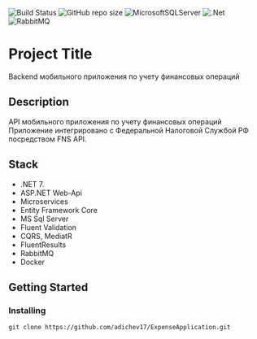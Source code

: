 ![Build Status](https://github.com/adichev17/MangoRestarauntCoffee.Microservices/workflows/Actions/badge.svg)
![GitHub repo size](https://img.shields.io/github/repo-size/adichev17/ExpenseApplication)
![MicrosoftSQLServer](https://img.shields.io/badge/Microsoft%20SQL%20Server-CC2927?style=for-the-badge&logo=microsoft%20sql%20server&logoColor=white)
![.Net](https://img.shields.io/badge/.NET-5C2D91?style=for-the-badge&logo=.net&logoColor=white)
![RabbitMQ](https://img.shields.io/badge/Rabbitmq-FF6600?style=for-the-badge&logo=rabbitmq&logoColor=white)

# Project Title

Backend мобильного приложения по учету финансовых операций

## Description

API мобильного приложения по учету финансовых операций
Приложение интегрировано с Федеральной Налоговой Службой РФ посредством FNS API.

## Stack

- .NET 7.
- ASP.NET Web-Api
- Microservices
- Entity Framework Core
- MS Sql Server
- Fluent Validation
- CQRS, MediatR
- FluentResults
- RabbitMQ
- Docker

## Getting Started

### Installing

```
git clone https://github.com/adichev17/ExpenseApplication.git
```

